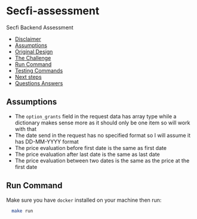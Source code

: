 # Secfi-assessment
Secfi Backend Assessment

<ul>
    <li><a href="#disclaimer">Disclaimer</a></li>
    <li><a href="#assumptions">Assumptions</a></li>
    <li><a href="#original-design">Original Design</a></li>
    <li><a href="#the-challenge">The Challenge</a></li>
    <li><a href="#run-command">Run Command</a></li>
    <li><a href="#testing-commands">Testing Commands</a></li>
    <li><a href="#next-steps">Next steps</a></li>
    <li><a href="#questions-answers">Questions Answers</a></li>
</ul>

## Assumptions
* The `option_grants` field in the request data has array type while a dictionary makes sense more as it should only be one item so will work with that
* The date send in the request has no specified format so I will assume it has DD-MM-YYYY format
* The price evaluation before first date is the same as first date
* The price evaluation after last date is the same as last date
* The price evaluation between two dates is the same as the price at the first date
## Run Command
Make sure you have `docker` installed on your machine then run:
  ```sh
    make run
  ```